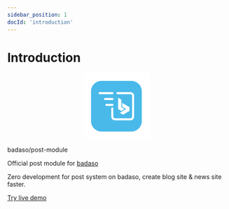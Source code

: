```yaml
---
sidebar_position: 1
docId: 'introduction'
---
```


# Introduction

<p align="center">
  <a href="https://badaso-docs.uatech.co.id/">
    <img src="/img/badaso-post-logo.png" width="150px" alt="Badaso logo" />  
  </a>
  <p>badaso/post-module</p>
</p>

<p align="left">Official post module for <a href="https://github.com/uasoft-indonesia/badaso">badaso</a></p>
<p align="left">Zero development for post system on badaso, create blog site & news site faster.</p>
<p align="left"><a href="https://badaso-demo.uatech.co.id/post" target="_blank">Try live demo</a></p>
<br />
